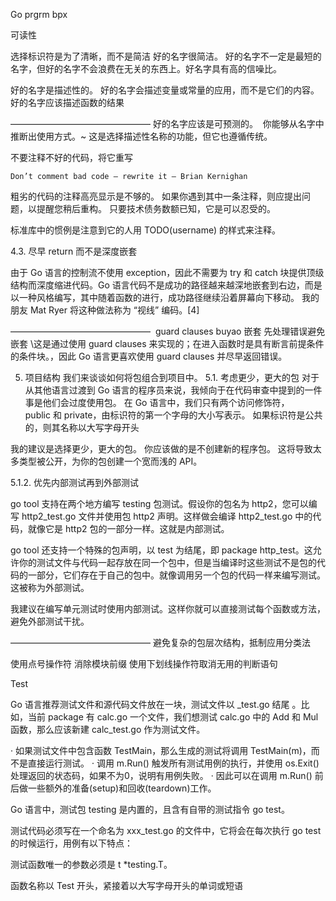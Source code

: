 Go prgrm bpx



可读性

选择标识符是为了清晰，而不是简洁
好的名字很简洁。 好的名字不一定是最短的名字，但好的名字不会浪费在无关的东西上。好名字具有高的信噪比。

好的名字是描述性的。 好的名字会描述变量或常量的应用，而不是它们的内容。好的名字应该描述函数的结果

————————————————
好的名字应该是可预测的。
 你能够从名字中推断出使用方式。~ 这是选择描述性名称的功能，但它也遵循传统。


不要注释不好的代码，将它重写

    Don’t comment bad code — rewrite it — Brian Kernighan

粗劣的代码的注释高亮显示是不够的。 如果你遇到其中一条注释，则应提出问题，以提醒您稍后重构。 只要技术债务数额已知，它是可以忍受的。

标准库中的惯例是注意到它的人用 TODO(username) 的样式来注释。



4.3. 尽早 return 而不是深度嵌套

由于 Go 语言的控制流不使用 exception，因此不需要为 try 和 catch 块提供顶级结构而深度缩进代码。Go 语言代码不是成功的路径越来越深地嵌套到右边，而是以一种风格编写，其中随着函数的进行，成功路径继续沿着屏幕向下移动。 我的朋友 Mat Ryer 将这种做法称为 “视线” 编码。[4]

————————————————
 guard clauses buyao 嵌套 先处理错误避免嵌套
\这是通过使用 guard clauses 来实现的；在进入函数时是具有断言前提条件的条件块。，因此 Go 语言更喜欢使用 guard clauses 并尽早返回错误。


5. 项目结构
我们来谈谈如何将包组合到项目中。
5.1. 考虑更少，更大的包
对于从其他语言过渡到 Go 语言的程序员来说，我倾向于在代码审查中提到的一件事是他们会过度使用包。
在 Go 语言中，我们只有两个访问修饰符，public 和 private，由标识符的第一个字母的大小写表示。 如果标识符是公共的，则其名称以大写字母开头

我的建议是选择更少，更大的包。 你应该做的是不创建新的程序包。 这将导致太多类型被公开，为你的包创建一个宽而浅的 API。


5.1.2. 优先内部测试再到外部测试

go tool 支持在两个地方编写 testing 包测试。假设你的包名为 http2，您可以编写 http2_test.go 文件并使用包 http2 声明。这样做会编译 http2_test.go 中的代码，就像它是 http2 包的一部分一样。这就是内部测试。

go tool 还支持一个特殊的包声明，以 test 为结尾，即 package http_test。这允许你的测试文件与代码一起存放在同一个包中，但是当编译时这些测试不是包的代码的一部分，它们存在于自己的包中。就像调用另一个包的代码一样来编写测试。这被称为外部测试。

我建议在编写单元测试时使用内部测试。这样你就可以直接测试每个函数或方法，避免外部测试干扰。

————————————————
避免复杂的包层次结构，抵制应用分类法

使用点号操作符  消除模块前缀
使用下划线操作符取消无用的判断语句

Test

Go 语言推荐测试文件和源代码文件放在一块，测试文件以 _test.go 结尾
。比如，当前 package 有 calc.go 一个文件，我们想测试 calc.go 中的 Add 和 Mul 函数，那么应该新建 calc_test.go 作为测试文件。

·  如果测试文件中包含函数 TestMain，那么生成的测试将调用 TestMain(m)，而不是直接运行测试。
·  调用 m.Run() 触发所有测试用例的执行，并使用 os.Exit() 处理返回的状态码，如果不为0，说明有用例失败。
·  因此可以在调用 m.Run() 前后做一些额外的准备(setup)和回收(teardown)工作。

Go 语言中，测试包 testing 是内置的，且含有自带的测试指令 go test。

测试代码必须写在一个命名为 xxx_test.go 的文件中，它将会在每次执行 go test 的时候运行，用例有以下特点：


测试函数唯一的参数必须是 t *testing.T。


函数名称以 Test 开头，紧接着以大写字母开头的单词或短语



